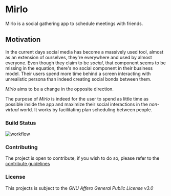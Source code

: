 # Mirlo

Mirlo is a social gathering app to schedule meetings with friends. 

## Motivation

In the current days social media has become a massively used tool, almost as an extension of ourselves, they're everywhere and used by almost everyone. Even though they claim to be _social_, that component seems to be missing in the equation, there's no social component in their business model. Their users spend more time behind a screen interacting with unrealistic persona than indeed creating social bonds between them.

_Mirlo_ aims to be a change in the opposite direction.

The purpose of _Mirlo_ is indeed for the user to spend as little time as possible inside the app and maximize their social interactions in the _non-virtual_ world. It works by facilitating plan scheduling between people.

### Build Status

 ![workflow](https://github.com/alephshahor/Mirlo/actions/workflows/go.yml/badge.svg)

### Contributing

The project is open to contribute, if you wish to do so, please refer to the [contribute guidelines](https://github.com/alephshahor/Mirlo/contribute.md)

### License

This projects is subject to the _GNU Affero General Public License v3.0_

